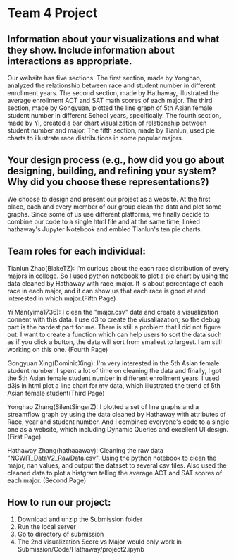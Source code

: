 # Team 4 Project
<h2>Information about your visualizations and what they show. Include information about interactions as appropriate.</h2>

Our website has five sections. The first section, made by Yonghao, analyzed the relationship between race and student number in different enrollment years. The second section, made by Hathaway, illustrated the average enrollment ACT and SAT math scores of each major. The third section, made by Gongyuan, plotted the line graph of 5th Asian female student number in different School years, specifically. The fourth section, made by Yi, created a bar chart visualization of relationship between student number and major. The fifth section, made by Tianlun, used pie charts to illustrate race distributions in some popular majors.

<h2>Your design process (e.g., how did you go about designing, building, and refining your system? Why did you choose these representations?)</h2>

We choose to design and present our project as a website. At the first place, each and every member of our group clean the data and plot some graphs. Since some of us use different platforms, we finally decide to combine our code to a single html file and at the same time, linked hathaway's Jupyter Notebook and embled Tianlun's ten pie charts. 

<h2>Team roles for each individual:</h2>

Tianlun Zhao(BlakeTZ): I'm curious about the each race distribution of every majors in college. So I used python notebook to plot a pie chart by using the data cleaned by Hathaway with race_major. It is about percentage of each race in each major, and it can show us that each race is good at and interested in which major.(Fifth Page)

Yi Man(yima1736): I clean the "major.csv" data and create a visualization connent with this data. I use d3 to create the viusaliazation, so the debug part is the hardest part for me. There is still a problem that I did not figure out. I want to create a function which can help users to sort the data such as if you click a button, the data will sort from smallest to largest. I am still working on this one. (Fourth Page)

Gongyuan Xing(DominicXing): I'm very interested in the 5th Asian female student number. I spent a lot of time on cleaning the data and finally, I got the 5th Asian female student number in different enrollment years. I used d3js in html plot a line chart for my data, which illustrated the trend of 5th Asian female student(Third Page)

Yonghao Zhang(SilentSingerZ): I plotted a set of line graphs and a streamflow graph by using the data cleaned by Hathaway with attributes of Race, year and student number. And I combined everyone's code to a single one as a website, which including Dynamic Queries and excellent UI design. (First Page)

Hathaway Zhang(hathaaaway): Cleaning the raw data "NCWIT_DataV2_RawData.csv". Using the python notebook to clean the major, nan values, and output the dataset to several csv files. Also used the cleaned data to plot a histgram telling the average ACT and SAT scores of each major. (Second Page)

<h2>How to run our project:</h2>

1. Download and unzip the Submission folder
2. Run the local server
3. Go to directory of submission
4. The 2nd visualization Score vs Major would only work in Submission/Code/Hathaway/project2.ipynb
